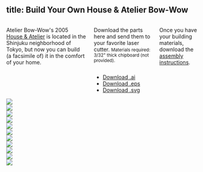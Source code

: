 title: Build Your Own House & Atelier Bow-Wow
---

<div class="row">
    <div class="six columns">
        <p class="lead">Atelier Bow-Wow's 2005 <a href="http://bow-wow.jp/profile/2005/HouseAtelierBowWow/index.html" target="_blank">House &amp; Atelier</a> is located in the Shinjuku neighborhood of Tokyo, but now you can build (a facsimile of) it in the comfort of your home.</p>
        <div class="row">
            <div class="six columns">
                <p>Download the parts here and send them to your favorite laser cutter.
                <small>Materials required: 3/32" thick chipboard (not provided).</small></p>
            </div>
            <div class="six columns normalize">
                <ul class="no-underline caps">
                    <li><a download href="images/pieces.ai">Download .ai</a></li>
                    <li><a download href="images/pieces.eps">Download .eps</a></li>
                    <li><a download href="images/pieces.svg">Download .svg</a></li>
                </ul>
            </div>
        </div>
        <p>Once you have your building materials, download the <a download href="images/instructions.pdf">assembly instructions</a>.</p>
    </div>
    <div class="six columns"><img src="images/pieces-display.jpg"></div>
</div>

<div class="row">
    <div class="two columns spacer"></div>
    <div class="four columns"><img src="images/instructions.jpg"></div>
    <div class="four columns"><img src="images/instructions2.jpg"></div>
</div>

<div class="row">
    <div class="two columns spacer"></div>
    <div class="four columns"><img src="images/instructions3.jpg"></div>
    <div class="four columns"><img src="images/instructions4.jpg"></div>
</div>

<div class="row">
    <div class="two columns spacer"></div>
    <div class="four columns"><img src="images/instructions5.jpg"></div>
    <div class="four columns"><img src="images/instructions6.jpg"></div>
</div>

<div class="row">
    <div class="two columns spacer"></div>
    <div class="four columns"><img src="images/instructions7.jpg"></div>
    <div class="four columns"><img src="images/instructions8.jpg"></div>
</div>

<div class="row">
    <div class="two columns spacer"></div>
    <div class="four columns"><img src="images/instructions9.jpg"></div>
    <div class="four columns"><img src="images/instructions10.jpg"></div>
</div>
